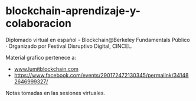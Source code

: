 # blockchain-aprendizaje-y-colaboracion

Diplomado virtual en español - Blockchain@Berkeley Fundamentals
Público · Organizado por Festival Disruptivo Digital, CINCEL.


Material grafico pertenece a:

- www.lumitblockchain.com
- https://www.facebook.com/events/290172472130345/permalink/341482646999327/

 Notas tomadas en las sesiones virtuales.
